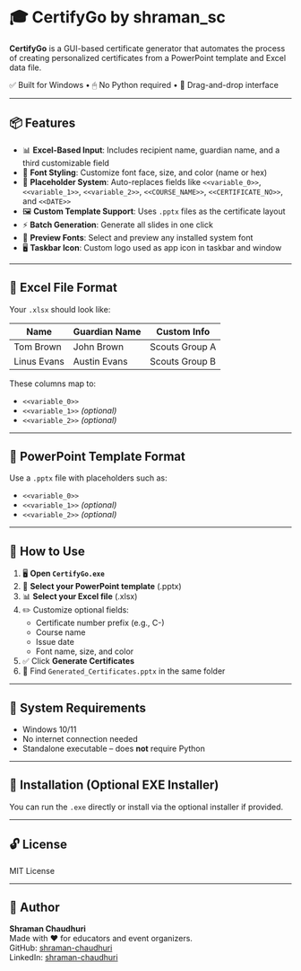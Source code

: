 # 🎓 CertifyGo by shraman_sc

**CertifyGo** is a GUI-based certificate generator that automates the process of creating personalized certificates from a PowerPoint template and Excel data file.

✅ Built for Windows • 🖱 No Python required • 📄 Drag-and-drop interface

---

## 📦 Features

- 📊 **Excel-Based Input**: Includes recipient name, guardian name, and a third customizable field
- 🎨 **Font Styling**: Customize font face, size, and color (name or hex)
- 📝 **Placeholder System**: Auto-replaces fields like `<<variable_0>>`, `<<variable_1>>`, `<<variable_2>>`, `<<COURSE_NAME>>`, `<<CERTIFICATE_NO>>`, and `<<DATE>>`
- 🖼 **Custom Template Support**: Uses `.pptx` files as the certificate layout
- ⚡ **Batch Generation**: Generate all slides in one click
- 🧠 **Preview Fonts**: Select and preview any installed system font
- 🖥️ **Taskbar Icon**: Custom logo used as app icon in taskbar and window

---

## 📁 Excel File Format

Your `.xlsx` should look like:

| Name          | Guardian Name | Custom Info     |
|---------------|----------------|------------------|
| Tom Brown     | John Brown     | Scouts Group A  |
| Linus Evans    | Austin Evans     | Scouts Group B  |

These columns map to:
- `<<variable_0>>`
- `<<variable_1>>` *(optional)*
- `<<variable_2>>` *(optional)*

---

## 📝 PowerPoint Template Format

Use a `.pptx` file with placeholders such as:
 - `<<variable_0>>`
- `<<variable_1>>` *(optional)*
- `<<variable_2>>` *(optional)*

---

## 🚀 How to Use

1. 🖥️ **Open `CertifyGo.exe`**
2. 📂 **Select your PowerPoint template** (.pptx)
3. 📊 **Select your Excel file** (.xlsx)
4. ✏️ Customize optional fields:
   - Certificate number prefix (e.g., C-)
   - Course name
   - Issue date
   - Font name, size, and color
5. ✅ Click **Generate Certificates**
6. 🎉 Find `Generated_Certificates.pptx` in the same folder

---

## 📌 System Requirements

- Windows 10/11
- No internet connection needed
- Standalone executable – does **not** require Python

---

## 🔧 Installation (Optional EXE Installer)

You can run the `.exe` directly or install via the optional installer if provided.

---

## 🔓 License

MIT License

---

## 👤 Author

**Shraman Chaudhuri**  
Made with ❤️ for educators and event organizers.  
GitHub: [shraman-chaudhuri](https://github.com/shraman-c)  
LinkedIn: [shraman-chaudhuri](https://www.linkedin.com/in/shraman-chaudhuri-962182370/)
